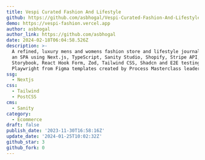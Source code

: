 ```yaml
---
title: Vespi Curated Fashion And Lifestyle
github: https://github.com/asbhogal/Vespi-Curated-Fashion-And-Lifestyle
demo: https://vespi-fashion.vercel.app
author: asbhogal
author_link: https://github.com/asbhogal
date: 2024-02-18T06:04:58.526Z
description: >-
  A refined, luxury mens and womens fashion store and lifestyle journal built as
  an SPA using Next.js, TypeScript, Sanity Studio, Shopify, Stripe API,
  Storybook, React Hook Form, Zod, Tailwind CSS, Shadcn and E2E testing using
  Playwright from Figma templates created by Process Masterclass leader Ng...
ssg:
  - Nextjs
css:
  - Tailwind
  - PostCSS
cms:
  - Sanity
category:
  - Ecommerce
draft: false
publish_date: '2023-11-30T16:58:16Z'
update_date: '2024-01-25T10:02:32Z'
github_star: 3
github_fork: 0
---
```

